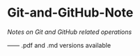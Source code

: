 # Git-and-GitHub-Note
*Notes on Git and GitHub related operations*

—— .pdf and .md versions available
